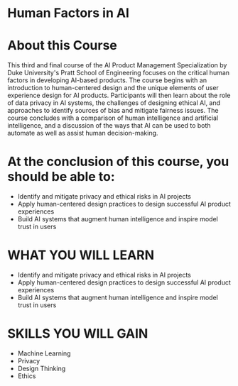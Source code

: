 # Human Factors in AI


# About this Course
This third and final course of the AI Product Management Specialization by Duke University's Pratt School of Engineering focuses on the critical human factors in developing AI-based products.  The course begins with an introduction to human-centered design and the unique elements of user experience design for AI products.  Participants will then learn about the role of data privacy in AI systems, the challenges of designing ethical AI, and approaches to identify sources of bias and mitigate fairness issues.  The course concludes with a comparison of human intelligence and artificial intelligence, and a discussion of the ways that AI can be used to both automate as well as assist human decision-making.

# At the conclusion of this course, you should be able to:
* Identify and mitigate privacy and ethical risks in AI projects
* Apply human-centered design practices to design successful AI product experiences
* Build AI systems that augment human intelligence and inspire model trust in users

# WHAT YOU WILL LEARN
* Identify and mitigate privacy and ethical risks in AI projects
* Apply human-centered design practices to design successful AI product experiences
* Build AI systems that augment human intelligence and inspire model trust in users

# SKILLS YOU WILL GAIN
* Machine Learning
* Privacy
* Design Thinking
* Ethics
